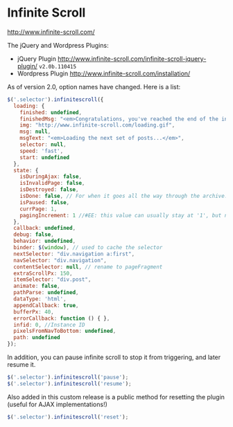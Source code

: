 
# Infinite Scroll

<http://www.infinite-scroll.com/>

The jQuery and Wordpress Plugins:

* jQuery Plugin <http://www.infinite-scroll.com/infinite-scroll-jquery-plugin/> `v2.0b.110415`
* Wordpress Plugin <http://www.infinite-scroll.com/installation/>

As of version 2.0, option names have changed. Here is a list:

```javascript
$('.selector').infinitescroll({
  loading: {
    finished: undefined,
    finishedMsg: "<em>Congratulations, you've reached the end of the internet.</em>",
    img: "http://www.infinite-scroll.com/loading.gif",
    msg: null,
    msgText: "<em>Loading the next set of posts...</em>",
    selector: null,
    speed: 'fast',
    start: undefined
  },
  state: {
    isDuringAjax: false,
    isInvalidPage: false,
    isDestroyed: false,
    isDone: false, // For when it goes all the way through the archive.
    isPaused: false,
    currPage: 1,
    pagingIncrement: 1 //#EE: this value can usually stay at '1', but needs to change on the fly for ExpressionEngine
  },
  callback: undefined,
  debug: false,
  behavior: undefined,
  binder: $(window), // used to cache the selector
  nextSelector: "div.navigation a:first",
  navSelector: "div.navigation",
  contentSelector: null, // rename to pageFragment
  extraScrollPx: 150,
  itemSelector: "div.post",
  animate: false,
  pathParse: undefined,
  dataType: 'html',
  appendCallback: true,
  bufferPx: 40,
  errorCallback: function () { },
  infid: 0, //Instance ID
  pixelsFromNavToBottom: undefined,
  path: undefined
});
```

In addition, you can pause infinite scroll to stop it from triggering, and later resume it.

```javascript
$('.selector').infinitescroll('pause');
$('.selector').infinitescroll('resume');
```
Also added in this custom release is a public method for resetting the plugin (useful for AJAX implementations!)
```javascript
$('.selector').infinitescroll('reset');
```